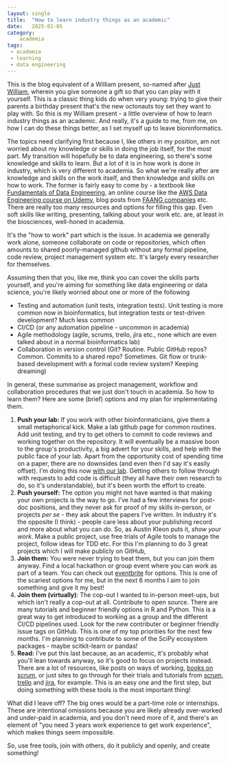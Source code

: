 ```yaml
---
layout: single
title:  "How to learn industry things as an academic"
date:   2025-01-05
category:
    academia
tags:
 - academia
 - learning
 - data engineering
---
```


This is the blog equivalent of a William present, so-named after [Just William](https://en.wikipedia.org/wiki/Just_William_(book_series)), wherein you give someone a gift so that you can play with it yourself. This is a classic thing kids do when very young: trying to give their parents a birthday present that's the new octonauts toy set they want to play with. So this is my William present - a little overview of how to learn industry things as an academic. And really, it's a guide to me, from me, on how I can do these things better, as I set myself up to leave bioninformatics.

The topics need clarifying first because I, like others in my position, am not worried about my knowledge or skills in doing the job itself, for the most part. My transition will hopefully be to data engineering, so there's some knowledge and skills to learn. But a lot of it is in how work is done in industry, which is very different to academia. So what we're really after are knowledge and skills on the work itself, and then knowledge and skills on how to work. The former is fairly easy to come by - a textbook like [Fundamentals of Data Engineering](https://www.oreilly.com/library/view/fundamentals-of-data/9781098108298/), an online course like the [AWS Data Engineering course on Udemy](https://www.udemy.com/course/aws-data-engineer), blog posts from [FAANG companies](https://en.wikipedia.org/wiki/Big_Tech#Acronyms) etc. There are really too many resources and options for filling this gap. Even soft skills like writing, presenting, talking about your work etc. are, at least in the biosciences, well-honed in academia.

It's the "how to work" part which is the issue. In academia we generally work alone, someone collaborate on code or repositories, which often amounts to shared poorly-managed github without any formal pipeline, code review, project management system etc. It's largely every researcher for themselves.

Assuming then that you, like me, think you can cover the skills parts yourself, and you're aiming for something like data engineering or data science, you're likely worried about one or more of the following

- Testing and automation (unit tests, integration tests). Unit testing is more common now in bioinformatics, but integration tests or test-driven development? Much less common
- CI/CD (or any automation pipeline - uncommon in academia)
- Agile methodology (agile, scrums, trello, jira etc., none which are even talked about in a normal bioinformatics lab)
- Collaboration in version control (Git? Routine. Public GitHub repos? Common. Commits to a shared repo? Sometimes. Git flow or trunk-based development with a formal code review system? Keeping dreaming)

In general, these summarise as project management, workflow and collaboration procedures that we just don't touch in academia. So how to learn them? Here are some (brief) options and my plan for implementating them.

1. **Push your lab:** If you work with other bioinformaticians, give them a small metaphorical kick. Make a lab github page for common routines. Add unit testing, and try to get others to commit to code reviews and working together on the repository. It will eventually be a massive boon to the group's productivity, a big advert for your skills, and help with the public face of your lab. Apart from the opportunity cost of spending time on a paper, there are no downsides (and even then I'd say it's easily offset). I'm doing this now [with our lab](https://github.com/seafloor/escott-price-lab-pipelines). Getting others to follow through with requests to add code is difficult (they all have their own research to do, so it's understandable), but it's been worth the effort to create.
2. **Push yourself:** The option you might not have wanted is that making your own projects is the way to go. I've had a few interviews for post-doc positions, and they never ask for proof of my skills in-person, or projects *per se* - they ask about the papers I've written. In industry it's the opposite (I think) - people care less about your publishing record and more about what you can *do*. So, as Austin Kleon puts it, *show your work*. Make a public project, use free trials of Agile tools to manage the project, follow ideas for TDD etc. For this I'm planning to do 3 great projects which I will make publicly on GitHub, 
3. **Join them:** You were never trying to beat them, but you can join them anyway. Find a local hackathon or group event where you can work as part of a team. You can check out [eventbrite](https://www.eventbrite.co.uk/d/united-kingdom--london/hackathon/) for options. This is one of the scariest options for me, but in the next 6 months I aim to join something and give it my best!
4. **Join them (virtually)**: The cop-out I wanted to in-person meet-ups, but which isn't really a cop-out at all. Contribute to open source. There are many tutorials and beginner friendly options in R and Python. This is a great way to get introduced to working as a group and the different CI/CD pipelines used. Look for the new contributer or beginner friendly issue tags on GitHub. This is one of my top priorities for the next few months. I'm planning to contribute to some of the SciPy ecosystem packages - maybe scitkit-learn or pandas!
5. **Read:** I've put this last because, as an academic, it's probably what you'll lean towards anyway, so it's good to focus on projects instead. There are a lot of resources, like posts on ways of working, [books on scrum](https://www.goodreads.com/book/show/19288230-scrum), or just sites to go through for their trials and tutorials from [scrum](https://www.scrum.org/), [trello](https://trello.com/) and [jira](https://www.atlassian.com/software/jira), for example. This is an easy one and the first step, but doing something with these tools is the most important thing!

What did I leave off? The big ones would be a part-time role or internships. These are intentional omissions because you are likely already over-worked and under-paid in academia, and you don't need more of it, and there's an element of "you need 3 years work experience to get work experience", which makes things seem impossible. 

So, use free tools, join with others, do it publicly and openly, and create something! 
